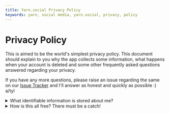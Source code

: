 ```yaml
---
title: Yarn.social Privacy Policy
keywords: yarn, social media, yarn.social, privacy, policy
---
```


# Privacy Policy

This is aimed to be the world's simplest privacy policy.
This document should explain to you why the app collects some
information, what happens when your account is deleted and some other
frequently asked questions answered regarding your privacy.

If you have any more questions, please raise an issue regarding
the same on our [Issue Tracker](https://git.mills.io/yarnsocial/yarn/issues/new)
and I'll answer as honest and quickly as possible :)
a/tyl

<details>
  <summary>What identifiable information is stored about me?</summary>
  <p>
    Your username/nickname along with your user information such as optional Avatar and Tagline.
    Your email address is used for password recovery only and is <b>NOT</b> stored, only a hash of it
    is stored and used for comparision when you user the password recovery featyre.
  </p>
</details>

<details>
  <summary>How is this all free? There must be a catch!</summary>
  <p>
    Absolutely no catch to this freebie. This project is just my way of
    giving back to the community that I've learned so much from. If you'd
    like to show your appreciation however, you can follow me on my social
    media and let me know how much it helped you, or donate to help pay
    the cloud bills, or if you are a fellow developer, you can head to
    git.mills.io and contribute to the code by raising a PR.
  </p>
</details>
